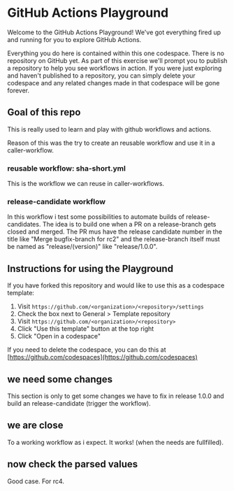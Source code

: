 # GitHub Actions Playground

Welcome to the GitHub Actions Playground! We've got everything fired up and running for you to explore GitHub Actions.

Everything you do here is contained within this one codespace. There is no repository on GitHub yet. As part of this exercise we'll prompt you to publish a repository to help you see workflows in action. If you were just exploring and haven't published to a repository, you can simply delete your codespace and any related changes made in that codespace will be gone forever.

## Goal of this repo

This is really used to learn and play with github workflows and actions.

Reason of this was the try to create an reusable workflow and use it in a caller-workflow.

### reusable workflow: sha-short.yml

This is the workflow we can reuse in caller-workflows.

### release-candidate workflow

In this workflow i test some possibilities to automate builds of release-candidates. The idea is to build one when a PR on a release-branch gets closed and merged.
The PR mus have the release candidate number in the title like "Merge bugfix-branch for rc2" and the release-branch itself must be named as "release/(version)" like "release/1.0.0".

## Instructions for using the Playground

If you have forked this repository and would like to use this as a codespace template:

1. Visit `https://github.com/<organization>/<repository>/settings`
2. Check the box next to General > Template repository
3. Visit `https://github.com/<organization>/<repository>`
4. Click "Use this template" button at the top right
5. Click "Open in a codespace"

If you need to delete the codespace, you can do this at [https://github.com/codespaces](https://github.com/codespaces)

## we need some changes

This section is only to get some changes we have to fix in release 1.0.0 and build an release-candidate (trigger the workflow).

## we are close

To a working workflow as i expect. It works! (when the needs are fullfilled).

## now check the parsed values

Good case. For rc4.

